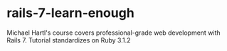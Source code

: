 # rails-7-learn-enough
Michael Hartl's course covers professional-grade web development with Rails 7.
Tutorial standardizes on Ruby 3.1.2
